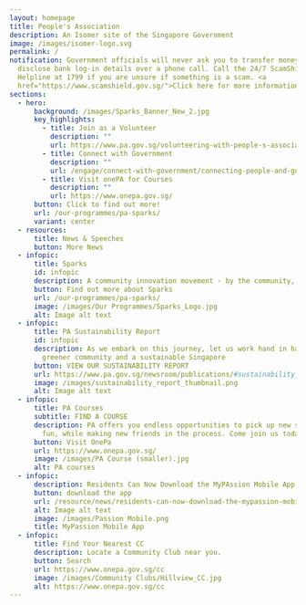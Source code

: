 ```yaml
---
layout: homepage
title: People's Association
description: An Isomer site of the Singapore Government
image: /images/isomer-logo.svg
permalink: /
notification: Government officials will never ask you to transfer money or
  disclose bank log-in details over a phone call. Call the 24/7 ScamShield
  Helpline at 1799 if you are unsure if something is a scam. <a
  href="https://www.scamshield.gov.sg/">Click here for more information</a>.
sections:
  - hero:
      background: /images/Sparks_Banner_New_2.jpg
      key_highlights:
        - title: Join as a Volunteer
          description: ""
          url: https://www.pa.gov.sg/volunteering-with-people-s-association/
        - title: Connect with Government
          description: ""
          url: /engage/connect-with-government/connecting-people-and-government/
        - title: Visit onePA for Courses
          description: ""
          url: https://www.onepa.gov.sg/
      button: Click to find out more!
      url: /our-programmes/pa-sparks/
      variant: center
  - resources:
      title: News & Speeches
      button: More News
  - infopic:
      title: Sparks
      id: infopic
      description: A community innovation movement - by the community, for the community
      button: Find out more about Sparks
      url: /our-programmes/pa-sparks/
      image: /images/Our Programmes/Sparks_Logo.jpg
      alt: Image alt text
  - infopic:
      title: PA Sustainability Report
      id: infopic
      description: As we embark on this journey, let us work hand in hand to build a
        greener community and a sustainable Singapore
      button: VIEW OUR SUSTAINABILITY REPORT
      url: https://www.pa.gov.sg/newsroom/publications/#sustainability_report
      image: /images/sustainability_report_thumbnail.png
      alt: Image alt text
  - infopic:
      title: PA Courses
      subtitle: FIND A COURSE
      description: PA offers you endless opportunities to pick up new skills, have
        fun, while making new friends in the process. Come join us today!
      button: Visit OnePa
      url: https://www.onepa.gov.sg/
      image: /images/PA Course (smaller).jpg
      alt: PA courses
  - infopic:
      description: Residents Can Now Download the MyPAssion Mobile App on Their Phones
      button: download the app
      url: /resource/news/residents-can-now-download-the-mypassion-mobile-app-on-their-phones/
      alt: Image alt text
      image: /images/Passion Mobile.png
      title: MyPassion Mobile App
  - infopic:
      title: Find Your Nearest CC
      description: Locate a Community Club near you.
      button: Search
      url: https://www.onepa.gov.sg/cc
      image: /images/Community Clubs/Hillview_CC.jpg
      alt: https://www.onepa.gov.sg/cc
---
```

